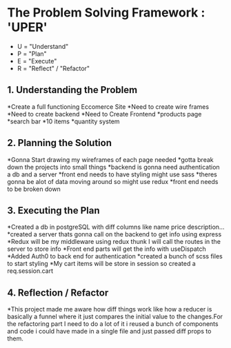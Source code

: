 <h1>The Problem Solving Framework : 'UPER'</h1>

* U = "Understand"
* P = "Plan"
* E = "Execute"
* R = "Reflect" / "Refactor"

<h2>1. Understanding the Problem</h2>
*Create a full functioning Eccomerce Site
*Need to create wire frames
*Need to create backend
*Need to Create Frontend
*products page
*search bar
*10 items
*quantity system
<h2>
    2. Planning the Solution
</h2>
*Gonna Start drawing my wireframes of each page needed
*gotta break down the projects into small things
*backend is gonna need authentication a db and a server
*front end needs to have styling might use sass
*theres gonna be alot of data moving around so might use redux
*front end needs to be broken down

<h2>
    3. Executing the Plan
</h2>
*Created a db in postgreSQL with diff columns like name price description...
*created a server thats gonna call on the backend to get info using express
*Redux will be my middleware using redux thunk I will call the routes in the server to store info
*Front end parts will get the info with useDispatch
*Added Auth0 to back end for authentication
*created a bunch of scss files to start styling 
*My cart items will be store in session so created a req.session.cart
<h2>
    4. Reflection / Refactor
</h2>
*This project made me aware how diff things work like how  a reducer is basically a funnel where it just compares the initial value to the changes.For the refactoring part
I need to do a lot of it i reused a bunch of components and code i could have made in a single file and just passed diff props to them.